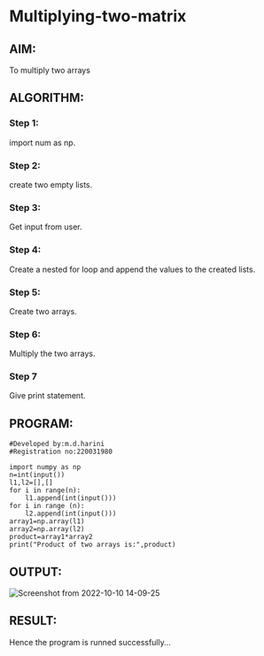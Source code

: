 # Multiplying-two-matrix

## AIM:
To multiply two arrays

## ALGORITHM:

### Step 1:
import num as np.
### Step 2:
create two empty lists.
### Step 3:
Get input from user.
### Step 4:
Create a nested for loop and append the values to the created lists.
### Step 5:
Create two arrays.
### Step 6:
Multiply the two arrays.
### Step 7
Give print statement.

## PROGRAM:
```
#Developed by:m.d.harini
#Registration no:220031980

import numpy as np
n=int(input())
l1,l2=[],[]
for i in range(n):
    l1.append(int(input()))
for i in range (n):
    l2.append(int(input()))
array1=np.array(l1)
array2=np.array(l2)
product=array1*array2
print("Product of two arrays is:",product)
```

## OUTPUT:
![Screenshot from 2022-10-10 14-09-25](https://user-images.githubusercontent.com/113497680/194827893-3dd4adf5-9039-4733-9257-d055dea3a6f8.png)

## RESULT:
Hence the program is runned successfully...
